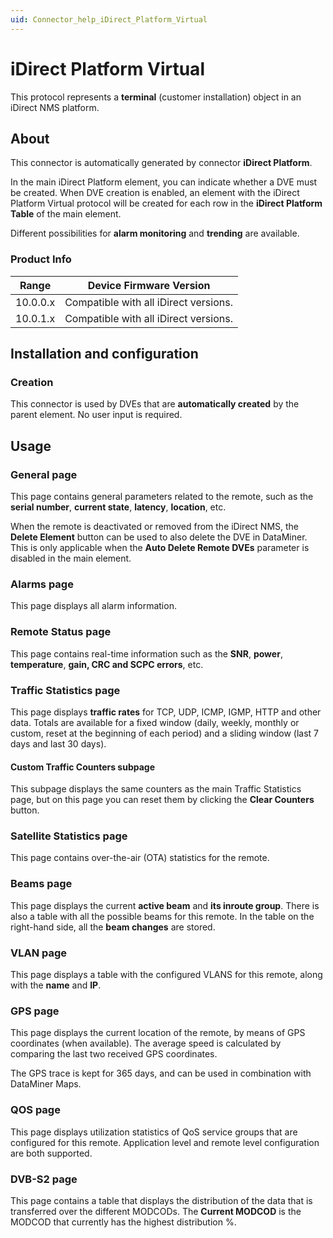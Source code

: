 ```yaml
---
uid: Connector_help_iDirect_Platform_Virtual
---
```


# iDirect Platform Virtual

This protocol represents a **terminal** (customer installation) object in an iDirect NMS platform.

## About

This connector is automatically generated by connector **iDirect Platform**.

In the main iDirect Platform element, you can indicate whether a DVE must be created. When DVE creation is enabled, an element with the iDirect Platform Virtual protocol will be created for each row in the **iDirect Platform Table** of the main element.

Different possibilities for **alarm monitoring** and **trending** are available.

### Product Info

| **Range** | **Device Firmware Version**           |
|------------------|---------------------------------------|
| 10.0.0.x         | Compatible with all iDirect versions. |
| 10.0.1.x         | Compatible with all iDirect versions. |

## Installation and configuration

### Creation

This connector is used by DVEs that are **automatically created** by the parent element. No user input is required.

## Usage

### General page

This page contains general parameters related to the remote, such as the **serial number**, **current state**, **latency**, **location**, etc.

When the remote is deactivated or removed from the iDirect NMS, the **Delete Element** button can be used to also delete the DVE in DataMiner. This is only applicable when the **Auto Delete Remote DVEs** parameter is disabled in the main element.

### Alarms page

This page displays all alarm information.

### Remote Status page

This page contains real-time information such as the **SNR**, **power**, **temperature**, **gain, CRC and SCPC errors**, etc.

### Traffic Statistics page

This page displays **traffic rates** for TCP, UDP, ICMP, IGMP, HTTP and other data. Totals are available for a fixed window (daily, weekly, monthly or custom, reset at the beginning of each period) and a sliding window (last 7 days and last 30 days).

#### Custom Traffic Counters subpage

This subpage displays the same counters as the main Traffic Statistics page, but on this page you can reset them by clicking the **Clear Counters** button.

### Satellite Statistics page

This page contains over-the-air (OTA) statistics for the remote.

### Beams page

This page displays the current **active beam** and **its inroute group**. There is also a table with all the possible beams for this remote. In the table on the right-hand side, all the **beam changes** are stored.

### VLAN page

This page displays a table with the configured VLANS for this remote, along with the **name** and **IP**.

### GPS page

This page displays the current location of the remote, by means of GPS coordinates (when available). The average speed is calculated by comparing the last two received GPS coordinates.

The GPS trace is kept for 365 days, and can be used in combination with DataMiner Maps.

### QOS page

This page displays utilization statistics of QoS service groups that are configured for this remote. Application level and remote level configuration are both supported.

### DVB-S2 page

This page contains a table that displays the distribution of the data that is transferred over the different MODCODs. The **Current MODCOD** is the MODCOD that currently has the highest distribution %.

